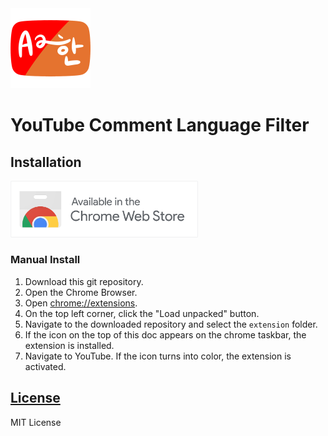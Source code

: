 <img src = "extension/images/min-icon512.png" width = "128px" alt = "Available in the Chrome Web Store">


# YouTube Comment Language Filter

## Installation

<img src = "projfiles/chrome-web-store-banner/min-ChromeWebStore_BadgeWBorder.png" width = "300px" alt = "Available in the Chrome Web Store">

### Manual Install
1. Download this git repository.
1. Open the Chrome Browser.
1. Open [chrome://extensions](chrome://extensions).
1. On the top left corner, click the "Load unpacked" button.
1. Navigate to the downloaded repository and select the `extension` folder.
1. If the icon on the top of this doc appears on the chrome taskbar, the extension is installed.
1. Navigate to YouTube. If the icon turns into color, the extension is activated.

## [License](LICENSE.md)

MIT License
